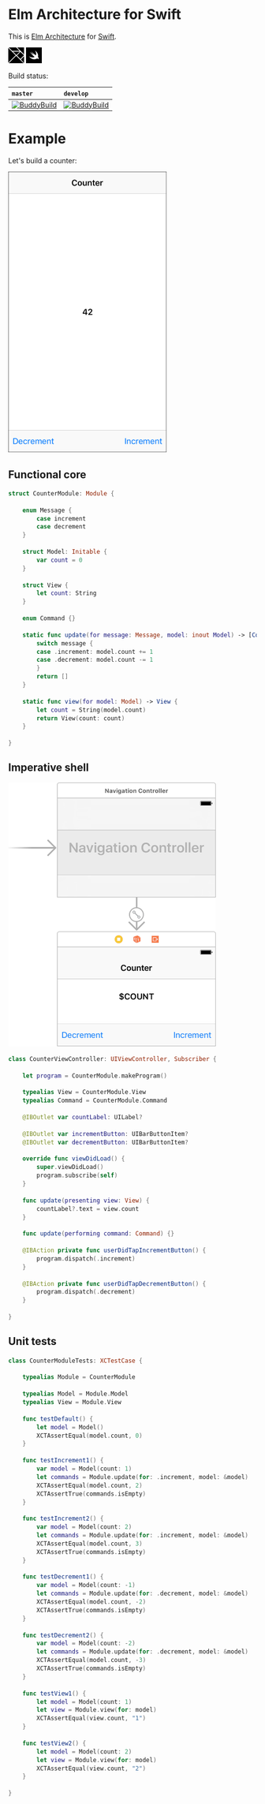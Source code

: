 # Elm Architecture for Swift

This is [Elm Architecture](https://guide.elm-lang.org/architecture/) for [Swift](https://swift.org).

<a href="http://elm-lang.org"><img src="Images/Logo-Elm.png" width="32" height="32" alt="Swift Logo"/></a>
<a href="https://swift.org"><img src="Images/Logo-Swift.png" width="32" height="32" alt="Swift Logo"/></a>

Build status:

| `master` | `develop` |
| :------- | :-------- |
| [![BuddyBuild](https://dashboard.buddybuild.com/api/statusImage?appID=583f5837a72f6501008044ab&branch=master&build=latest)](https://dashboard.buddybuild.com/apps/583f5837a72f6501008044ab/build/latest) | [![BuddyBuild](https://dashboard.buddybuild.com/api/statusImage?appID=583f5837a72f6501008044ab&branch=develop&build=latest)](https://dashboard.buddybuild.com/apps/583f5837a72f6501008044ab/build/latest) |

# Example

Let's build a counter:

<img src="Images/Screenshot.png" width="321" height="569" alt="Screenshot"/>

## Functional core

```swift
struct CounterModule: Module {

    enum Message {
        case increment
        case decrement
    }

    struct Model: Initable {
        var count = 0
    }

    struct View {
        let count: String
    }

    enum Command {}

    static func update(for message: Message, model: inout Model) -> [Command] {
        switch message {
        case .increment: model.count += 1
        case .decrement: model.count -= 1
        }
        return []
    }

    static func view(for model: Model) -> View {
        let count = String(model.count)
        return View(count: count)
    }
    
}
```

## Imperative shell

<img src="Images/Storyboard.png" width="421" height="535" alt="Storyboard"/>

```swift
class CounterViewController: UIViewController, Subscriber {

    let program = CounterModule.makeProgram()

    typealias View = CounterModule.View
    typealias Command = CounterModule.Command

    @IBOutlet var countLabel: UILabel?

    @IBOutlet var incrementButton: UIBarButtonItem?
    @IBOutlet var decrementButton: UIBarButtonItem?

    override func viewDidLoad() {
        super.viewDidLoad()
        program.subscribe(self)
    }

    func update(presenting view: View) {
        countLabel?.text = view.count
    }

    func update(performing command: Command) {}

    @IBAction private func userDidTapIncrementButton() {
        program.dispatch(.increment)
    }

    @IBAction private func userDidTapDecrementButton() {
        program.dispatch(.decrement)
    }

}
```

## Unit tests

```swift
class CounterModuleTests: XCTestCase {

    typealias Module = CounterModule

    typealias Model = Module.Model
    typealias View = Module.View

    func testDefault() {
        let model = Model()
        XCTAssertEqual(model.count, 0)
    }

    func testIncrement1() {
        var model = Model(count: 1)
        let commands = Module.update(for: .increment, model: &model)
        XCTAssertEqual(model.count, 2)
        XCTAssertTrue(commands.isEmpty)
    }

    func testIncrement2() {
        var model = Model(count: 2)
        let commands = Module.update(for: .increment, model: &model)
        XCTAssertEqual(model.count, 3)
        XCTAssertTrue(commands.isEmpty)
    }

    func testDecrement1() {
        var model = Model(count: -1)
        let commands = Module.update(for: .decrement, model: &model)
        XCTAssertEqual(model.count, -2)
        XCTAssertTrue(commands.isEmpty)
    }

    func testDecrement2() {
        var model = Model(count: -2)
        let commands = Module.update(for: .decrement, model: &model)
        XCTAssertEqual(model.count, -3)
        XCTAssertTrue(commands.isEmpty)
    }

    func testView1() {
        let model = Model(count: 1)
        let view = Module.view(for: model)
        XCTAssertEqual(view.count, "1")
    }

    func testView2() {
        let model = Model(count: 2)
        let view = Module.view(for: model)
        XCTAssertEqual(view.count, "2")
    }

}
```
